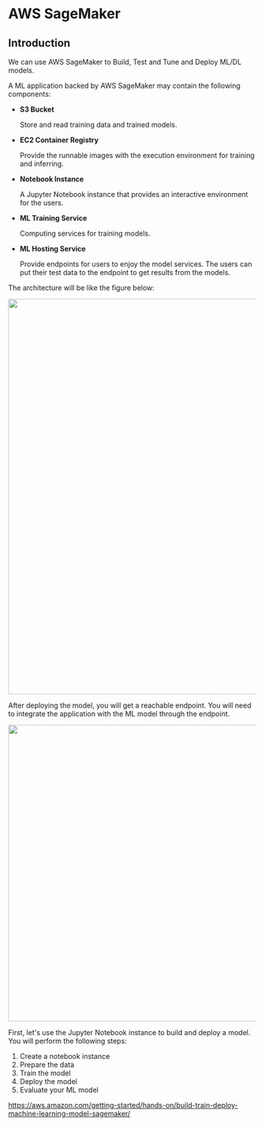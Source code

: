 # AWS SageMaker


## Introduction

We can use AWS SageMaker to Build, Test and Tune and Deploy ML/DL models.

A ML application backed by AWS SageMaker may contain the following components:

- **S3 Bucket**

  Store and read training data and trained models.

- **EC2 Container Registry**

  Provide the runnable images with the execution environment for training and inferring.

- **Notebook Instance**

  A Jupyter Notebook instance that provides an interactive environment for the users. 

- **ML Training Service**

  Computing services for training models.

- **ML Hosting Service**

  Provide endpoints for users to enjoy the model services. The users can put their test data to the endpoint to get results from the models.

The architecture will be like the figure below:

<img src="https://docs.aws.amazon.com/sagemaker/latest/dg/images/sagemaker-architecture.png" width="800">

After deploying the model, you will get a reachable endpoint. You will need to integrate the application with the ML model through the endpoint.

<img src="https://i.imgur.com/jA2DgKZ.png" width="600">


First, let's use the Jupyter Notebook instance to build and deploy a model. You will perform the following steps:

1. Create a notebook instance
2. Prepare the data
3. Train the model
4. Deploy the model
5. Evaluate your ML model

https://aws.amazon.com/getting-started/hands-on/build-train-deploy-machine-learning-model-sagemaker/
